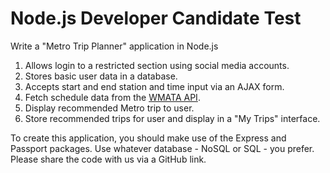 # Node.js Developer Candidate Test

Write a "Metro Trip Planner" application in Node.js

1. Allows login to a restricted section using social media accounts.
2. Stores basic user data in a database.
3. Accepts start and end station and time input via an AJAX form.
4. Fetch schedule data from the [WMATA API](https://developer.wmata.com).
5. Display recommended Metro trip to user.
6. Store recommended trips for user and display in a "My Trips" interface.

To create this application, you should make use of the Express and Passport packages. Use whatever database - NoSQL or SQL - you prefer. Please share the code with us via a GitHub link.
